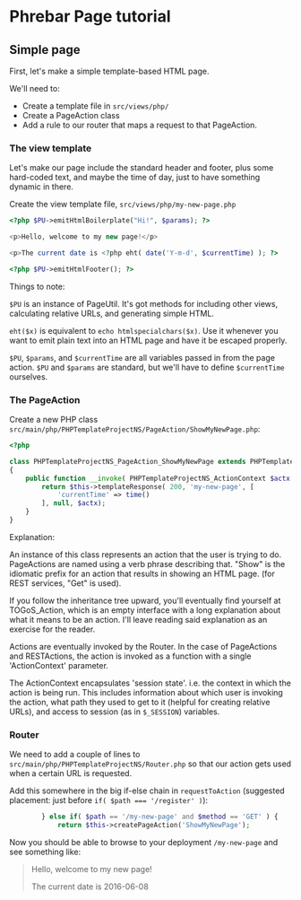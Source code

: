 # Phrebar Page tutorial

## Simple page

First, let's make a simple template-based HTML page.

We'll need to:

- Create a template file in ```src/views/php/```
- Create a PageAction class
- Add a rule to our router that maps a request to that PageAction.

### The view template

Let's make our page include the standard header and footer,
plus some hard-coded text, and maybe the time of day,
just to have something dynamic in there.

Create the view template file, ```src/views/php/my-new-page.php```

```php
<?php $PU->emitHtmlBoilerplate("Hi!", $params); ?>

<p>Hello, welcome to my new page!</p>

<p>The current date is <?php eht( date('Y-m-d', $currentTime) ); ?>

<?php $PU->emitHtmlFooter(); ?>
```

Things to note:

```$PU``` is an instance of PageUtil.
It's got methods for including other views,
calculating relative URLs,
and generating simple HTML.

```eht($x)``` is equivalent to ```echo htmlspecialchars($x)```.
Use it whenever you want to emit plain text into an HTML page
and have it be escaped properly.

```$PU```, ```$params```, and ```$currentTime```
are all variables passed in from the page action.
```$PU``` and ```$params``` are standard,
but we'll have to define ```$currentTime``` ourselves.

### The PageAction

Create a new PHP class
```src/main/php/PHPTemplateProjectNS/PageAction/ShowMyNewPage.php```:

```php
<?php

class PHPTemplateProjectNS_PageAction_ShowMyNewPage extends PHPTemplateProjectNS_PageAction
{
	public function __invoke( PHPTemplateProjectNS_ActionContext $actx ) {
		return $this->templateResponse( 200, 'my-new-page', [
			'currentTime' => time()
		], null, $actx);
	}
}
```

Explanation:

An instance of this class represents an action that the user is trying to do.
PageActions are named using a verb phrase describing that.
"Show" is the idiomatic prefix for an action that results in showing an HTML page.
(for REST services, "Get" is used).

If you follow the inheritance tree upward,
you'll eventually find yourself at TOGoS_Action,
which is an empty interface with a long explanation about what it means to be an action.
I'll leave reading said explanation as an exercise for the reader.

Actions are eventually invoked by the Router.
In the case of PageActions and RESTActions,
the action is invoked as a function with a single 'ActionContext' parameter.

The ActionContext encapsulates 'session state'.
i.e. the context in which the action is being run.
This includes information about which user is invoking the action,
what path they used to get to it (helpful for creating relative URLs),
and access to session (as in ```$_SESSION```) variables.

### Router

We need to add a couple of lines to ```src/main/php/PHPTemplateProjectNS/Router.php```
so that our action gets used when a certain URL is requested.

Add this somewhere in the big if-else chain
in ```requestToAction```
(suggested placement: just before ```if( $path === '/register' )```):

```php
		} else if( $path == '/my-new-page' and $method == 'GET' ) {
			return $this->createPageAction('ShowMyNewPage');
```

Now you should be able to browse to your deployment ```/my-new-page```
and see something like:

> Hello, welcome to my new page!
> 
> The current date is 2016-06-08
